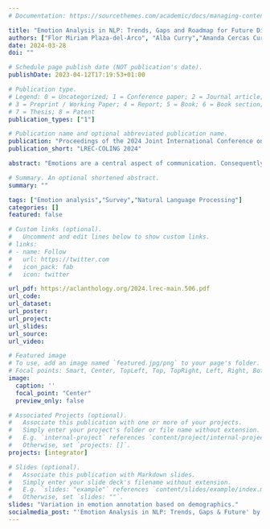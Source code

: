 ```yaml
---
# Documentation: https://sourcethemes.com/academic/docs/managing-content/

title: "Emotion Analysis in NLP: Trends, Gaps and Roadmap for Future Directions"
authors: ["Flor Miriam Plaza-del-Arco", "Alba Curry","Amanda Cercas Curry","Dirk Hovy"]
date: 2024-03-28
doi: ""

# Schedule page publish date (NOT publication's date).
publishDate: 2023-04-12T17:19:53+01:00

# Publication type.
# Legend: 0 = Uncategorized; 1 = Conference paper; 2 = Journal article;
# 3 = Preprint / Working Paper; 4 = Report; 5 = Book; 6 = Book section;
# 7 = Thesis; 8 = Patent
publication_types: ["1"]

# Publication name and optional abbreviated publication name.
publication: "Proceedings of the 2024 Joint International Conference on Computational Linguistics, Language Resources and Evaluation (LREC-COLING 2024)"
publication_short: "LREC-COLING 2024"

abstract: "Emotions are a central aspect of communication. Consequently, emotion analysis (EA) is a rapidly growing field in natural language processing (NLP). However, there is no consensus on scope, direction, or methods. In this paper, we conduct a thorough review of 154 relevant NLP publications from the last decade. Based on this review, we address four different questions: (1) How are EA tasks defined in NLP? (2) What are the most prominent emotion frameworks and which emotions are modeled? (3) Is the subjectivity of emotions considered in terms of demographics and cultural factors? and (4) What are the primary NLP applications for EA? We take stock of trends in EA and tasks, emotion frameworks used, existing datasets, methods, and applications. We then discuss four lacunae: (1) the absence of demographic and cultural aspects does not account for the variation in how emotions are perceived, but instead assumes they are universally experienced in the same manner; (2) the poor fit of emotion categories from the two main emotion theories to the task; (3) the lack of standardized EA terminology hinders gap identification, comparison, and future goals; and (4) the absence of interdisciplinary research isolates EA from insights in other fields. Our work will enable more focused research into EA and a more holistic approach to modeling emotions in NLP."

# Summary. An optional shortened abstract.
summary: ""

tags: ["Emotion analysis","Survey","Natural Language Processing"]
categories: []
featured: false

# Custom links (optional).
#   Uncomment and edit lines below to show custom links.
# links:
# - name: Follow
#   url: https://twitter.com
#   icon_pack: fab
#   icon: twitter

url_pdf: https://aclanthology.org/2024.lrec-main.506.pdf
url_code: 
url_dataset:
url_poster:
url_project:
url_slides:
url_source:
url_video:

# Featured image
# To use, add an image named `featured.jpg/png` to your page's folder.
# Focal points: Smart, Center, TopLeft, Top, TopRight, Left, Right, BottomLeft, Bottom, BottomRight.
image:
  caption: ''
  focal_point: "Center"
  preview_only: false

# Associated Projects (optional).
#   Associate this publication with one or more of your projects.
#   Simply enter your project's folder or file name without extension.
#   E.g. `internal-project` references `content/project/internal-project/index.md`.
#   Otherwise, set `projects: []`.
projects: [integrator]

# Slides (optional).
#   Associate this publication with Markdown slides.
#   Simply enter your slide deck's filename without extension.
#   E.g. `slides: "example"` references `content/slides/example/index.md`.
#   Otherwise, set `slides: ""`.
slides: "Variation in emotion annotation based on demographics."
socialmedia_post: "'Emotion Analysis in NLP: Trends, Gaps & Future' by Plaza-del-Arco et al. (2024) analyses key NLP papers, spotting major gaps in emotion analysis including terminology standardization and demographic aspects. #NLP #Research"
---
```

